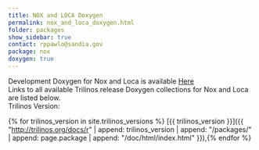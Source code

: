 ```yaml
---
title: NOX and LOCA Doxygen
permalink: nox_and_loca_doxygen.html
folder: packages
show_sidebar: true
contact: rppawlo@sandia.gov
package: nox
doxygen: true
---
```


Development Doxygen for Nox and Loca is available [Here](http://trilinos.org/docs/dev/packages/nox/doc/html/index.html)  
Links to all available Trilinos release Doxygen collections for Nox and Loca are listed below.  
Trilinos Version:

{% for trilinos_version in site.trilinos_versions %}
[{{ trilinos_version }}]({{ "http://trilinos.org/docs/r" | append: trilinos_version | append: "/packages/" | append: page.package | append: "/doc/html/index.html" }}),{% endfor %}
